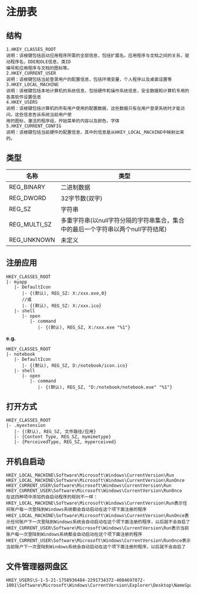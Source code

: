 # 注册表

## 结构

```text
1.HKEY_CLASSES_ROOT
说明：该根键包括启动应用程序所需的全部信息，包括扩展名，应用程序与文档之间的关系，驱动程序名，DDE和OLE信息，类ID
编号和应用程序与文档的图标等。
2.HKEY_CURRENT_USER
说明：该根键包括当前登录用户的配置信息，包括环境变量，个人程序以及桌面设置等
3.HKEY_LOCAL_MACHINE
说明：该根键包括本地计算机的系统信息，包括硬件和操作系统信息，安全数据和计算机专用的各类软件设置信息
4.HKEY_USERS
说明：该根键包括计算机的所有用户使用的配置数据，这些数据只有在用户登录系统时才能访问。这些信息告诉系统当前用户使
用的图标，激活的程序组，开始菜单的内容以及颜色，字体
5.HKEY_CURRENT_CONFIG
说明：该根键包括当前硬件的配置信息，其中的信息是从HKEY_LOCAL_MACHINE中映射出来的。

```

## 类型

| 名称           | 类型                                            |
|--------------|-----------------------------------------------|
| REG_BINARY   | 二进制数据                                         |
| REG_DWORD    | 32字节数(双字)                                     |
| REG_SZ       | 字符串                                           |
| REG_MULTI_SZ | 多重字符串(以null字符分隔的字符串集合，集合中的最后一个字符串以两个null字符结尾) |
| REG_UNKNOWN  | 未定义                                           |

## 注册应用

```text
HKEY_CLASSES_ROOT
|- myapp
   |- DefaultIcon
      |- {(默认), REG_SZ: X:/xxx.exe,0}
      //或
      |- {(默认), REG_SZ: X:/xxx.ico}
   |- shell
      |- open
         |- command
            |- {(默认), REG_SZ, X:/xxx.exe "%1"}
```

**e.g.**

```text
HKEY_CLASSES_ROOT
|- notebook
   |- DefaultIcon
      |- {(默认), REG_SZ, D:/notebook/icon.ico}
   |- shell
      |- open
         |- command
            |- {(默认), REG_SZ, "D:/notebook/notebook.exe" "%1"}
```

## 打开方式

```text
HKEY_CLASSES_ROOT
|- .myextension
   |- {(默认), REG_SZ, 文件路径/应用}
   |- {Content Type, REG_SZ, mymimetype}
   |- {PerceivedType, REG_SZ, myperceived}
```

## 开机自启动

```text
HKEY_LOCAL_MACHINE\Software\Microsoft\Windows\CurrentVersion\Run
HKEY_LOCAL_MACHINE\Software\Microsoft\Windows\CurrentVersion\RunOnce
HKEY_CURRENT_USER\Software\Microsoft\Windows\CurrentVersion\Run
HKEY_CURRENT_USER\Software\Microsoft\Windows\CurrentVersion\RunOnce
在这四种项中添加的自启动程序的规则不一样：
HKEY_LOCAL_MACHINE\Software\Microsoft\Windows\CurrentVersion\Run表示任何账户每一次登陆到Windows系统都会自动启动在这个项下面注册的程序
HKEY_LOCAL_MACHINE\Software\Microsoft\Windows\CurrentVersion\RunOnce表示任何账户下一次登陆到Windows系统会自动启动在这个项下面注册的程序，以后就不会自启了
HKEY_CURRENT_USER\Software\Microsoft\Windows\CurrentVersion\Run表示当前账户每一次登陆到Windows系统都会自动启动在这个项下面注册的程序
HKEY_CURRENT_USER\Software\Microsoft\Windows\CurrentVersion\RunOnce表示当前账户下一次登陆到Windows系统会自动启动在这个项下面注册的程序，以后就不会自启了

```

## 文件管理器网盘区

```text
HKEY_USERS\S-1-5-21-1758936484-2291734372-4084697872-1001\Software\Microsoft\Windows\CurrentVersion\Explorer\Desktop\NameSpace
```

